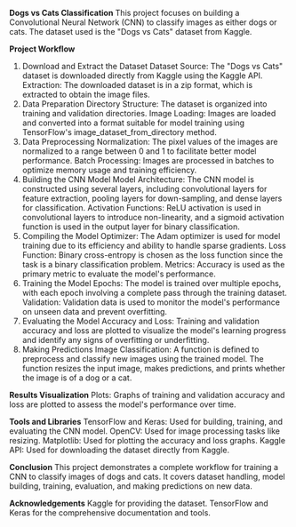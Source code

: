 **Dogs vs Cats Classification**
This project focuses on building a Convolutional Neural Network (CNN) to classify images as either dogs or cats. The dataset used is the "Dogs vs Cats" dataset from Kaggle.

**Project Workflow**
1. Download and Extract the Dataset
Dataset Source: The "Dogs vs Cats" dataset is downloaded directly from Kaggle using the Kaggle API.
Extraction: The downloaded dataset is in a zip format, which is extracted to obtain the image files.
2. Data Preparation
Directory Structure: The dataset is organized into training and validation directories.
Image Loading: Images are loaded and converted into a format suitable for model training using TensorFlow's image_dataset_from_directory method.
3. Data Preprocessing
Normalization: The pixel values of the images are normalized to a range between 0 and 1 to facilitate better model performance.
Batch Processing: Images are processed in batches to optimize memory usage and training efficiency.
4. Building the CNN Model
Model Architecture: The CNN model is constructed using several layers, including convolutional layers for feature extraction, pooling layers for down-sampling, and dense layers for classification.
Activation Functions: ReLU activation is used in convolutional layers to introduce non-linearity, and a sigmoid activation function is used in the output layer for binary classification.
5. Compiling the Model
Optimizer: The Adam optimizer is used for model training due to its efficiency and ability to handle sparse gradients.
Loss Function: Binary cross-entropy is chosen as the loss function since the task is a binary classification problem.
Metrics: Accuracy is used as the primary metric to evaluate the model's performance.
6. Training the Model
Epochs: The model is trained over multiple epochs, with each epoch involving a complete pass through the training dataset.
Validation: Validation data is used to monitor the model's performance on unseen data and prevent overfitting.
7. Evaluating the Model
Accuracy and Loss: Training and validation accuracy and loss are plotted to visualize the model's learning progress and identify any signs of overfitting or underfitting.
8. Making Predictions
Image Classification: A function is defined to preprocess and classify new images using the trained model. The function resizes the input image, makes predictions, and prints whether the image is of a dog or a cat.

**Results Visualization**
Plots: Graphs of training and validation accuracy and loss are plotted to assess the model's performance over time.

**Tools and Libraries**
TensorFlow and Keras: Used for building, training, and evaluating the CNN model.
OpenCV: Used for image processing tasks like resizing.
Matplotlib: Used for plotting the accuracy and loss graphs.
Kaggle API: Used for downloading the dataset directly from Kaggle.

**Conclusion**
This project demonstrates a complete workflow for training a CNN to classify images of dogs and cats. It covers dataset handling, model building, training, evaluation, and making predictions on new data.

**Acknowledgements**
Kaggle for providing the dataset.
TensorFlow and Keras for the comprehensive documentation and tools.
